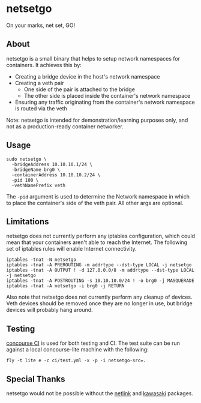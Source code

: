 # netsetgo

On your marks, net set, GO!

## About

netsetgo is a small binary that helps to setup network namespaces for containers.
It achieves this by:

* Creating a bridge device in the host's network namespace
* Creating a veth pair
  * One side of the pair is attached to the bridge
  * The other side is placed inside the container's network namespace
* Ensuring any traffic originating from the container's network namespace is routed via the veth

Note: netsetgo is intended for demonstration/learning purposes only, and not as a production-ready container networker.

## Usage

```
sudo netsetgo \
  -bridgeAddress 10.10.10.1/24 \
  -bridgeName brg0 \
  -containerAddress 10.10.10.2/24 \
  -pid 100 \
  -vethNamePrefix veth
```

The `-pid` argument is used to determine the Network namespace in which to place the container's side of the veth pair.
All other args are optional.

## Limitations

netsetgo does not currently perform any iptables configuration, which could mean
that your containers aren't able to reach the Internet. The following set of
iptables rules will enable Internet connectivity.

```
iptables -tnat -N netsetgo
iptables -tnat -A PREROUTING -m addrtype --dst-type LOCAL -j netsetgo
iptables -tnat -A OUTPUT ! -d 127.0.0.0/8 -m addrtype --dst-type LOCAL -j netsetgo
iptables -tnat -A POSTROUTING -s 10.10.10.0/24 ! -o brg0 -j MASQUERADE
iptables -tnat -A netsetgo -i brg0 -j RETURN
```

Also note that netsetgo does not currently perform any cleanup of devices. Veth devices should
be removed once they are no longer in use, but bridge devices will probably hang around.

## Testing

[concourse CI](http://concourse.ci/) is used for both testing and CI.
The test suite can be run against a local concourse-lite machine with the following:

```
fly -t lite e -c ci/test.yml -x -p -i netsetgo-src=.
```

## Special Thanks

netsetgo would not be possible without the
[netlink](https://github.com/vishvananda/netlink) and
[kawasaki](https://github.com/cloudfoundry/guardian/tree/master/kawasaki)
packages.
